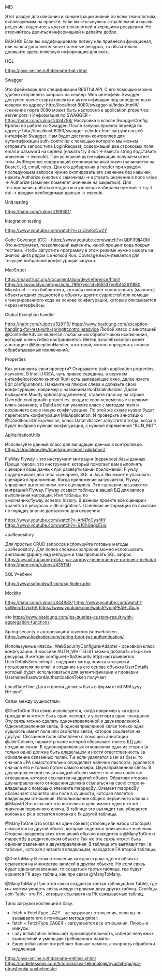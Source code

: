MIS

Этот раздел для описания и концентрации знаний по всем технологиям, еспользуемым на проекте.
Если вы столкнулись с проблемой и нашли решение, поделитесь кратко технологией и хорошими ресурсами.
Не стесняйтесь делиться информацией и делайте добро.

ВАЖНО!
Если вы модифицировали логику или привнесли функционал,
или нашли дополнительные полезные ресурсы, то
обязательно допишите здесь полезную информацию для всех.


HQL

https://java-online.ru/hibernate-hql.xhtml


Swagger

Это фреймворк для спецификации RESTful API. С его помощью можно удобно отправлять запросы на сервер.
Web интерфейс Swagger доступен после старта проекта и аутентификации под определенным юзером
по адресу: http://localhost:8080/swagger-ui/index.html#/ (значение порта 8080 может быть настроено в
application.properties: server.port=)
Информация по SWAGGER - https://habr.com/ru/post/434798/
Настройка в классе SwaggerConfig.
Кратко по работе со Swagger:
После запуска проекта перейдя по адресу: http://localhost:8080/swagger-ui/index.html загрузится
веб интерфейс Swagger. Нам будет доступен контроллер для аутентификации auth-controller
с помощью которого мы можем отправить запрос типа LoginRequest, содержащий два строковых поля:
email и password на сервер (нажать try it out -> вместо string подставить значения -> execute).
При успешной аутентификации получаем ответ типа JwtResponse содержащий сгенерированный токен
(начинается на Bearer), id, email, roles. Для его добавления в header при каждом последующем
запросе нужно скопировать его значение без кавычек, нажать Authorize (кнопка с замочком) ->
вставить значение в поле value -> Authorize (замочек поменяет значение на закрытый).
Для тестирования работы методов контроллера выбираем нужный -> try it out -> вводим необходимые
данные -> execute.

Unit testing

https://habr.com/ru/post/169381/


Integration testing

https://www.youtube.com/watch?v=Lnc3o8cCwZY

Code Coverage (CC) - https://www.youtube.com/watch?v=QDFI19lj4OM
Это инструмент, позволяющий выяснить, какой процент кода покрыт тестами.
Чтобы запустить программу в этом режиме нужно нажать на значок щита рядом с кнопкой Run.
Coverage высчитывается для текущей выбранной конфигурации запуска.

MapStruct

https://mapstruct.org/documentation/dev/reference/html/
https://rukovodstvo.net/posts/id_799/?ysclid=l65537vpfb153611880
Mapstruct — это библиотека, которая помогает сопоставлять (маппить) объекты одних сущностей
в объекты других сущностей при помощи сгенерированного кода на основе конфигураций,
которые описываются через интерфейсы.


Global Exception handler

https://habr.com/ru/post/528116/
https://www.baeldung.com/exception-handling-for-rest-with-spring#controlleradvice
Любой класс с аннотацией @ControllerAdvice является глобальным обработчиком исключений,
который очень гибко настраивается. Метод handleException имеет аннотацию @ExceptionHandler,
в которой, можно определить список обрабатываемых исключений.


Properties

Как установить свои проперти?
Открываете файл application.properties, изучаете. В IntelliJ IDEA, чуть правее середины,
в верхнем интерфейсе(около кнопки Run) есть выпадающее окно, далее жмете Edit configurations.
Нажмите на плюсик слева и добавьте свою конфигурацию, например с названием RunDataInitializer.
Далее выбираете Modify options(подсвечено), ставите галочку на строке Override configuratin properties,
вводите свои переменные в режиме ключ-значение, в Build and run укажите класс с методом main и сохраняете
свою новую конфигурацию.
По этой же схеме нужно будет переписать конфигурация MisApplication.
И проверьте аннотацию @СonditionalOnExpression, класс DataInitializer запустится тогда,
когда в будет выбрана нужная конфигурация, с нужной переменной "RUN_INIT".


ApiValidationUtils

Используйте данный класс для валидации данных в контроллере.
https://struchkov.dev/blog/spring-boot-validation/

FlyWay
Flyway - это инструмент миграции (переноса) базы данных. Проще говоря, это инструмент,
который помогает вам выполнять сценарии базы данных при развертывании приложений.
Flyway поддерживает два типа сценариев, SQL и Java. Вы можете упаковать сценарий в приложение.
Когда приложение запускается, Flyway управляет выполнением этих сценариев.
Эти сценарии называются миграцией Flyway.
Flyway создаст таблицу в вашей БД для записи выполнения миграции.
Имя таблицы по умолчанию:flyway_schema_history. В данном проекте все сценарии хранятся в ресурсах > db.migrations.
Основная информации по ссылкам по порядку вполне достаточно для освоения:

https://www.youtube.com/watch?v=ArM7nCys4hY
https://www.youtube.com/watch?v=61ChGaqxELw


JpaRepository

Для простых CRUD запросов используйте готовые методы  JpaRepository.
Для более сложных запросов можно использовать анотацию @query над методом и
там прописать SQL запрос.
https://sysout.ru/spring-data-jpa-zaprosy-generiruemye-po-imeni-metoda/
https://habr.com/ru/post/435114/


SQL Учебник

https://www.schoolsw3.com/sql/index.php


Mockito

https://habr.com/ru/post/444982/
https://www.youtube.com/watch?v=Wmrdfzzpr6A
https://www.youtube.com/watch?v=lpPEAHLGoJg


dto 
https://www.baeldung.com/jpa-queries-custom-result-with-aggregation-functions


Spring security с авторизацией токеном jsonwebtoken
https://www.bezkoder.com/spring-boot-jwt-authentication/

Используемые классы:
WebSecurityConfigurerAdapter - основной класс конфгурации. В массиве AUTH_WHITELIST можно добавить открытые
ресурсы. В методе configure(HttpSecurity http) настраивается
UserDetailsServiceImpl - содержит метод поиска и загрузки пользователя по email и создание на его основе
объекта UserDetails который будет использоваться для аутентификации и проверки
UsernamePasswordAuthenticationToken получает

LocalDateTime
Дата и время должны быть в формате dd.MM.yyyy HH:mm".

Связи между сущностями.

@OneToOne
Эта связь используется, когда например у каждого гражданина может быть один паспорт, а у паспорта один гражданин.
Эту связь можно сделать однонаправленной и двунапрвленной. 
Однонаправленная связь:
В однонаправленной связи только одна сущность имеет поле или свойство связи, которое ссылается на другую.
Связанное поле объявлено с помощью аннотации @JoinColumn, параметр name которой обозначает 
поле в БД для создания связи.
В однонаправленных отношениях одна из сторон (и только одна) должна быть владельцем и 
нести ответственность за обновление связанных полей. Т.е если удаляется user из базы, то сначала JPA самостоятельно
определяет наличие паспорта, удаляется сначала его и только потом самого юзера.
Двунаправленная связь:
В двунаправленной связи каждый объект имеет поле или свойство отношения, которое ссылается на другой объект.
Обратная сторона двунаправленного отношения должна ссылаться на свою сторону-владельца с помощью элемента mappedBy.
Элемент mappedBy обозначает свойство или поле в сущности, которая является владельцем отношения.
Использование общего первичного ключа с @MapsId
Это означает что источник и цель имеют одни и те же значения первичного ключа.
В таблице это выглядит так, убирается колонка с pk и остается колонка с fk другой таблицы.

@ManyToOne
Это когда на один обьект( столбец или набор столбцов) ссылается на другой обьект, которые содержат уникальные значения.
Сторона-владелец этих отношений обычно находится в @ManyToOne и mappedBy в родительском объекте
Так же эта связь может быть однонаправленная и двунаправленная.
В таблице это выглядит так : в таблице , которая считается владельцем, находится FK второй таблицы.

@OneToMany
В этом отношении каждая строка одного обьекта ссылается на множество записей в другом обьекте.
Но если связь будет однонаправленная, то создаться третья таблица, где будут
хранится FK двух таблиц, как при связи @ManyToMany.

@ManyToMany
При этой связи создается третья таблица(Join Table), где мы можем увидеть связь между 
строками двух других таблиц.
Столбцы Join Table- это FK , которые ссылаютя на PK связываемых таблиц.

Типы загрузки коллекций в базу:
- fetch = FetchType.LAZY - не загружает отношения, если вы не вызываете его с помощью метода getter.
- fetch = FetchType.EAGER - загружаются все отношения.
Плюсы и минусы:
- Lazy initialization повышает производительность, избегая ненужных вычислений и уменьшая требования к памяти.
- Eager initialization потребляет больше памяти, а скорость обработки медленная.

https://java-online.ru/hibernate-entities.xhtml
https://coderlessons.com/tutorials/java-tekhnologii/vyuchit-jpa/jpa-otnosheniia-sushchnostei






